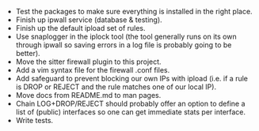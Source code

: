 
* Test the packages to make sure everything is installed in the right place.
* Finish up ipwall service (database & testing).
* Finish up the default ipload set of rules.
* Use snaplogger in the iplock tool (the tool generally runs on its own through ipwall so saving errors in a log file is probably going to be better).
* Move the sitter firewall plugin to this project.
* Add a vim syntax file for the firewall .conf files.
* Add safeguard to prevent blocking our own IPs with ipload (i.e. if a rule is DROP or REJECT and the rule matches one of our local IP).
* Move docs from README.md to man pages.
* Chain LOG+DROP/REJECT should probably offer an option to define a list of (public) interfaces so one can get immediate stats per interface.
* Write tests.

